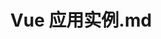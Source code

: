 ---
layout: post
title: Vue 应用实例.md
categories: [Vue]
description: 
keywords: Vue 应用实例.md
mermaid: false
sequence: false
flow: false
mathjax: false
mindmap: false
mindmap2: false
---